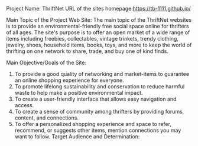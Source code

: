 Project Name: ThriftNet
URL of the sites homepage:https://tb-1111.github.io/

Main Topic of the Project Web Site:
The main topic of the ThriftNet websites is to provide an environmental-friendly free social space online for thrifters of all ages. The site's purpose is to offer an open market of a wide range of items including freebies, collectables, vintage trinkets, trendy clothing, jewelry, shoes, household items, books, toys, and more to keep the world of thrifting on one network to share, trade, and buy one of kind finds.

Main Objective/Goals of the Site:
1.	To provide a good quality of networking and market-items to guarantee an online shopping experience for everyone. 
2.	To promote lifelong sustainability and conservation to reduce harmful waste to help make a positive environmental impact. 
3.	To create a user-friendly interface that allows easy navigation and access. 
4.	To create a sense of community among thrifters by providing forums, content, and connections. 
5.	To offer a personalized shopping experience and space to refer, recommend, or suggests other items, mention connections you may want to follow. 
Target Audience and Determination:
